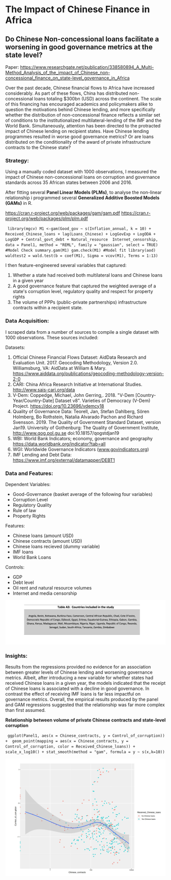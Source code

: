 # The Impact of Chinese Finance in Africa


## Do Chinese Non-concessional loans facilitate a worsening in good governance metrics at the state level?


Paper: https://www.researchgate.net/publication/338580894_A_Multi-Method_Analysis_of_the_impact_of_Chinese_non-concessional_finance_on_state-level_governance_in_Africa



Over the past decade, Chinese financial flows to Africa have increased considerably. As part of these flows, China has distributed non-concessional loans totaling $300bn (USD) across the continent. The scale of this financing has encouraged academics and policymakers alike to question the motivations behind Chinese lending, and more specifically whether the distribution of non-concessional finance reflects a similar set of conditions to the institutionalized multilateral-lending of the IMF and the World Bank. Simultaneously, attention has been directed to the protracted impact of Chinese lending on recipient states. Have Chinese lending programmes resulted in worse good governance metrics? Or are loans distributed on the conditionality of the award of private infrastructure contracts to the Chinese state?

### Strategy:

Using a manually coded dataset with 1000 observations, I measured the impact of Chinese non-concessional loans on corruption and governance standards across 35 African states between 2006 and 2016. 

After fitting several **Panel Linear Models (PLMs)**, to analyse the non-linear relationship i programmed several **Generalized Additive Boosted Models (GAMs)** in R. 

https://cran.r-project.org/web/packages/gam/gam.pdf
https://cran.r-project.org/web/packages/plm/plm.pdf

``
library(mgcv)
M1 <-gam(Good_gov ~ s(Inflation_annual, k = 10) + Received_Chinese_loans + lag(Loans_Chinese) + LogGovExp + LogODA + LogGDP + Central_govt_debt + Natural_resource  Internet_censorship, data = Panel1, method = "REML", family = "gaussian", select = TRUE)
#Model Check
summary.gam(M1)
gam.check(M1)
#Model fit
library(aod)
waldtest2 = wald.test(b = coef(M1), Sigma = vcov(M1), Terms = 1:13)``

I then feature-engineered several variables that captured:

1. Whether a state had received both multilateral loans and Chinese loans in a given year
2. A good governance feature that captured the weighted average of a state's corruption level, regulatory quality and respect for property rights
3. The volume of PPPs (public-private partnerships) infrastructure contracts within a recipient state.

### Data Acquisition:

I scraped data from a number of sources to compile a single dataset with 1000 observations. These sources included:

Datasets:
1. Official Chinese Financial Flows Dataset: AidData Research and Evaluation Unit. 2017. Geocoding Methodology, Version 2.0. Williamsburg, VA: AidData at William &
Mary. https://www.aiddata.org/publications/geocoding-methodology-version-2-0
2. CARI: China Africa Research Initiative at International Studies. http://www.sais-cari.org/data
3. V-Dem: Coppedge, Michael, John Gerring,. 2018. "V-Dem [Country-Year/Country-Date] Dataset v8". Varieties of Democracy (V-Dem) Project. https://doi.org/10.23696/vdemcy18
4. Quality of Governance Data: Teorell, Jan, Stefan Dahlberg, Sören Holmberg, Bo Rothstein, Natalia Alvarado Pachon and Richard Svensson. 2019. The Quality of Government Standard Dataset, version Jan19. University of Gothenburg: The Quality of Government Institute, http://www.qog.pol.gu.se doi:10.18157/qogstdjan19
5. WBI: World Bank Indicators; economy, governance and geography https://data.worldbank.org/indicator?tab=all
6. WGI: Worldwide Governance Indicators (www.govindicators.org)
7. IMF Lending and Debt Data:
https://www.imf.org/external/datamapper/DEBT1


### Data and Features:

Dependent Variables:
- Good-Governance (basket average of the following four variables)
- Corruption Level
- Regulatory Quality
- Rule of law
- Property Rights

Features:
- Chinese loans (amount USD)
- Chinese contracts (amount USD)
- Chinese loans recieved (dummy variable)
- IMF loans
- World Bank Loans

Controls:
- GDP
- Debt level
- Oil rent and natural resource volumes
- Internet and media censorship

![Image of Countries](https://github.com/JUA96/Chinese-Finance-in-Africa-Project/blob/master/images/img5.png)

### Insights:

Results from the regressions provided no evidence for an association between greater levels of Chinese lending and worsening governance metrics. Albeit, after introducing a new variable for whether states had received Chinese loans in a given year, the models indicated that the receipt of Chinese loans is associated with a decline in good governance. In contrast the effect of receiving IMF loans is far less impactful on governance metrics. Overall, the empirical results produced by the panel and GAM regressions suggested that the relationship was far more complex than first assumed.

**Relationship between volume of private Chinese contracts and state-level corruption**

`` ggplot(Panel1, aes(x = Chinese_contracts, y = Control_of_corruption)) + 
geom_point(mapping = aes(x = Chinese_contracts, y = Control_of_corruption, color = Received_Chinese_loans)) +
scale_x_log10() + stat_smooth(method = "gam", formula = y ~ s(x,k=10))``


![Image of Yaktocat](https://github.com/JUA96/Chinese-Finance-in-Africa-Project/blob/master/images/img4.png)
